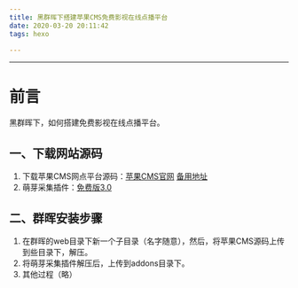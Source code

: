 ```yaml
---
title: 黑群晖下搭建苹果CMS免费影视在线点播平台
date: 2020-03-20 20:11:42
tags: hexo

---
```


---

# 前言

黑群晖下，如何搭建免费影视在线点播平台。

## 一、下载网站源码

1. 下载苹果CMS网点平台源码：[苹果CMS官网](http://www.maccmsv10.com/)  [备用地址](https://www.lanzous.com/iadrj9i
   )
2. 萌芽采集插件：[免费版3.0](https://www.lanzous.com/iadya3a)

## 二、群晖安装步骤

1. 在群晖的web目录下新一个子目录（名字随意），然后，将苹果CMS源码上传到些目录下，解压。
2. 将萌芽采集插件解压后，上传到addons目录下。
3. 其他过程（略）